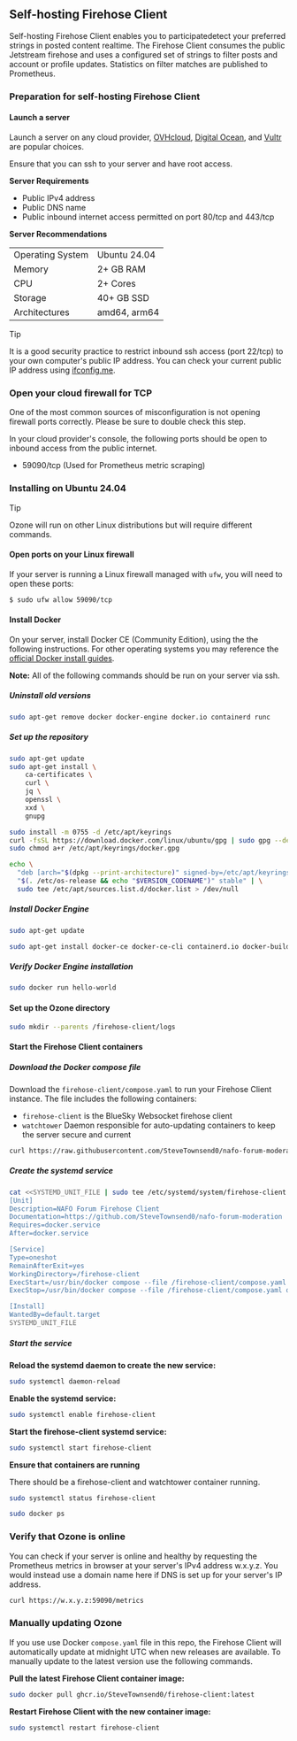 ## Self-hosting Firehose Client

Self-hosting Firehose Client enables you to participatedetect your preferred strings in posted content realtime. The Firehose Client consumes the public Jetstream firehose and uses a configured set of strings to filter posts and account or profile updates. Statistics on filter matches are published to Prometheus.

### Preparation for self-hosting Firehose Client

#### Launch a server

Launch a server on any cloud provider, [OVHcloud](https://us.ovhcloud.com/vps/), [Digital Ocean](https://digitalocean.com/), and [Vultr](https://vultr.com/) are popular choices.

Ensure that you can ssh to your server and have root access.

**Server Requirements**

- Public IPv4 address
- Public DNS name
- Public inbound internet access permitted on port 80/tcp and 443/tcp

**Server Recommendations**

|                  |              |
| ---------------- | ------------ |
| Operating System | Ubuntu 24.04 |
| Memory           | 2+ GB RAM    |
| CPU              | 2+ Cores     |
| Storage          | 40+ GB SSD   |
| Architectures    | amd64, arm64 |

> [!TIP]
> It is a good security practice to restrict inbound ssh access (port 22/tcp) to your own computer's public IP address. You can check your current public IP address using [ifconfig.me](https://ifconfig.me/).

### Open your cloud firewall for TCP

One of the most common sources of misconfiguration is not opening firewall ports correctly. Please be sure to double check this step.

In your cloud provider's console, the following ports should be open to inbound access from the public internet.

- 59090/tcp (Used for Prometheus metric scraping)

### Installing on Ubuntu 24.04

> [!TIP]
> Ozone will run on other Linux distributions but will require different commands.

#### Open ports on your Linux firewall

If your server is running a Linux firewall managed with `ufw`, you will need to open these ports:

```bash
$ sudo ufw allow 59090/tcp
```

#### Install Docker

On your server, install Docker CE (Community Edition), using the the following instructions. For other operating systems you may reference the [official Docker install guides](https://docs.docker.com/engine/install/).

**Note:** All of the following commands should be run on your server via ssh.

##### Uninstall old versions

```bash
sudo apt-get remove docker docker-engine docker.io containerd runc
```

##### Set up the repository

```bash
sudo apt-get update
sudo apt-get install \
    ca-certificates \
    curl \
    jq \
    openssl \
    xxd \
    gnupg
```

```bash
sudo install -m 0755 -d /etc/apt/keyrings
curl -fsSL https://download.docker.com/linux/ubuntu/gpg | sudo gpg --dearmor -o /etc/apt/keyrings/docker.gpg
sudo chmod a+r /etc/apt/keyrings/docker.gpg
```

```bash
echo \
  "deb [arch="$(dpkg --print-architecture)" signed-by=/etc/apt/keyrings/docker.gpg] https://download.docker.com/linux/ubuntu \
  "$(. /etc/os-release && echo "$VERSION_CODENAME")" stable" | \
  sudo tee /etc/apt/sources.list.d/docker.list > /dev/null
```

##### Install Docker Engine

```bash
sudo apt-get update
```

```bash
sudo apt-get install docker-ce docker-ce-cli containerd.io docker-buildx-plugin docker-compose-plugin
```

##### Verify Docker Engine installation

```bash
sudo docker run hello-world
```

#### Set up the Ozone directory

```bash
sudo mkdir --parents /firehose-client/logs
```

#### Start the Firehose Client containers

##### Download the Docker compose file

Download the `firehose-client/compose.yaml` to run your Firehose Client instance. The file includes the following containers:

- `firehose-client` is the BlueSky Websocket firehose client
- `watchtower` Daemon responsible for auto-updating containers to keep the server secure and current

```bash
curl https://raw.githubusercontent.com/SteveTownsend0/nafo-forum-moderation/main/firehose-client/compose.yaml | sudo tee /firehose-client/compose.yaml
```

##### Create the systemd service

```bash
cat <<SYSTEMD_UNIT_FILE | sudo tee /etc/systemd/system/firehose-client.service
[Unit]
Description=NAFO Forum Firehose Client
Documentation=https://github.com/SteveTownsend0/nafo-forum-moderation
Requires=docker.service
After=docker.service

[Service]
Type=oneshot
RemainAfterExit=yes
WorkingDirectory=/firehose-client
ExecStart=/usr/bin/docker compose --file /firehose-client/compose.yaml up --detach
ExecStop=/usr/bin/docker compose --file /firehose-client/compose.yaml down

[Install]
WantedBy=default.target
SYSTEMD_UNIT_FILE
```

##### Start the service

**Reload the systemd daemon to create the new service:**

```bash
sudo systemctl daemon-reload
```

**Enable the systemd service:**

```bash
sudo systemctl enable firehose-client
```

**Start the firehose-client systemd service:**

```bash
sudo systemctl start firehose-client
```

**Ensure that containers are running**

There should be a firehose-client and watchtower container running.

```bash
sudo systemctl status firehose-client
```

```bash
sudo docker ps
```

### Verify that Ozone is online

You can check if your server is online and healthy by requesting the Prometheus metrics in browser at your server's IPv4 address w.x.y.z. You would instead use a domain name here if DNS is set up for your server's IP address.

```bash
curl https://w.x.y.z:59090/metrics
```

### Manually updating Ozone

If you use use Docker `compose.yaml` file in this repo, the Firehose Client will automatically update at midnight UTC when new releases are available. To manually update to the latest version use the following commands.

**Pull the latest Firehose Client container image:**

```bash
sudo docker pull ghcr.io/SteveTownsend0/firehose-client:latest
```

**Restart Firehose Client with the new container image:**

```bash
sudo systemctl restart firehose-client
```
